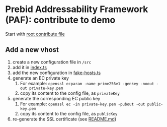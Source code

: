 # Prebid Addressability Framework (PAF): contribute to demo

Start with [root contribute file](../CONTRIBUTE.md)

## Add a new vhost

1. create a new configuration file in `/src`
2. add it in [index.ts](./src/index.ts)
3. add the new configuration in [fake-hosts.ts](./scripts/fake-hosts.ts)
4. generate an EC private key
   1. For example: `openssl ecparam -name prime256v1 -genkey -noout -out private-key.pem`
   2. copy its content to the config file, as `privateKey`
5. generate the corresponding EC public key
   1. For example: `openssl ec -in private-key.pem -pubout -out public-key.pem`
   2. copy its content to the config file, as `publicKey`
6. re-generate the SSL certificate (see [README.md](README.md))
